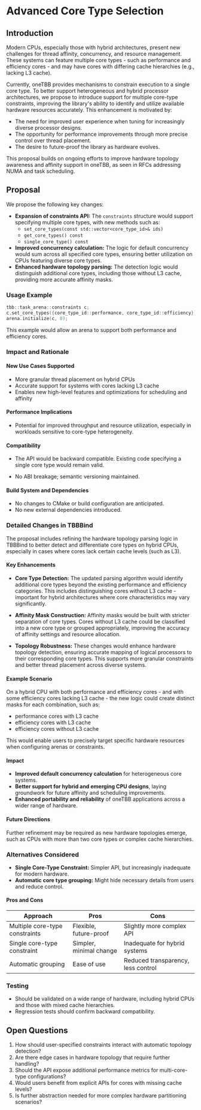 # Advanced Core Type Selection

## Introduction

Modern CPUs, especially those with hybrid architectures, present new challenges for thread affinity,
concurrency, and resource management. These systems can feature multiple core types - such as performance and
efficiency cores - and may have cores with differing cache hierarchies (e.g., lacking L3 cache).

Currently, oneTBB provides mechanisms to constrain execution to a single core type. To better support
heterogeneous and hybrid processor architectures, we propose to introduce support for multiple core-type
constraints, improving the library's ability to identify and utilize available hardware resources accurately.
This enhancement is motivated by:

- The need for improved user experience when tuning for increasingly diverse processor designs.
- The opportunity for performance improvements through more precise control over thread placement.
- The desire to future-proof the library as hardware evolves.

This proposal builds on ongoing efforts to improve hardware topology awareness and affinity support in
oneTBB, as seen in RFCs addressing NUMA and task scheduling.

## Proposal

We propose the following key changes:

- **Expansion of constraints API:**
  The `constraints` structure would support specifying multiple core types, with new methods such as:
    - `set_core_types(const std::vector<core_type_id>& ids)`
    - `get_core_types() const`
    - `single_core_type() const`
- **Improved concurrency calculation:**
  The logic for default concurrency would sum across all specified core types, ensuring better utilization on
  CPUs featuring diverse core types.
- **Enhanced hardware topology parsing:**
  The detection logic would distinguish additional core types, including those without L3 cache, providing
  more accurate affinity masks.

### Usage Example

```cpp
tbb::task_arena::constraints c;
c.set_core_types({core_type_id::performance, core_type_id::efficiency});
arena.initialize(c, 0);
```
This example would allow an arena to support both performance and efficiency cores.

### Impact and Rationale

#### New Use Cases Supported

- More granular thread placement on hybrid CPUs
- Accurate support for systems with cores lacking L3 cache
- Enables new high-level features and optimizations for scheduling and affinity

#### Performance Implications

- Potential for improved throughput and resource utilization, especially in workloads sensitive to core-type
  heterogeneity.

#### Compatibility

- The API would be backward compatible. Existing code specifying a single core type would remain valid.

- No ABI breakage; semantic versioning maintained.

#### Build System and Dependencies

- No changes to CMake or build configuration are anticipated.
- No new external dependencies introduced.

### Detailed Changes in TBBBind

The proposal includes refining the hardware topology parsing logic in TBBBind to better detect and
differentiate core types on hybrid CPUs, especially in cases where cores lack certain cache levels (such as
L3).

#### Key Enhancements

- **Core Type Detection:**
  The updated parsing algorithm would identify additional core types beyond the existing performance and
  efficiency categories. This includes distinguishing cores without L3 cache - important for hybrid
  architectures where core characteristics may vary significantly.

- **Affinity Mask Construction:**
  Affinity masks would be built with stricter separation of core types. Cores without L3 cache could be
  classified into a new core type or grouped appropriately, improving the accuracy of affinity settings and
  resource allocation.

- **Topology Robustness:**
  These changes would enhance hardware topology detection, ensuring accurate mapping of logical processors to
  their corresponding core types. This supports more granular constraints and better thread placement across
  diverse systems.

#### Example Scenario

On a hybrid CPU with both performance and efficiency cores - and with some efficiency cores lacking L3
cache - the new logic could create distinct masks for each combination, such as:
- performance cores with L3 cache
- efficiency cores with L3 cache
- efficiency cores without L3 cache

This would enable users to precisely target specific hardware resources when configuring arenas or
constraints.

#### Impact

- **Improved default concurrency calculation** for heterogeneous core systems.
- **Better support for hybrid and emerging CPU designs**, laying groundwork for future affinity and
  scheduling improvements.
- **Enhanced portability and reliability** of oneTBB applications across a wider range of hardware.

#### Future Directions

Further refinement may be required as new hardware topologies emerge, such as CPUs with more than two core
types or complex cache hierarchies.

### Alternatives Considered

- **Single Core-Type Constraint:**
  Simpler API, but increasingly inadequate for modern hardware.
- **Automatic core type grouping:**
  Might hide necessary details from users and reduce control.

#### Pros and Cons

| Approach                       | Pros                    | Cons                               |
|--------------------------------|---------------------------------------|----------------------|
| Multiple core-type constraints | Flexible, future-proof  | Slightly more complex API          |
| Single core-type constraint    | Simpler, minimal change | Inadequate for hybrid systems      |
| Automatic grouping             | Ease of use             | Reduced transparency, less control |

### Testing

- Should be validated on a wide range of hardware, including hybrid CPUs and those with mixed cache
  hierarchies.
- Regression tests should confirm backward compatibility.

## Open Questions

1. How should user-specified constraints interact with automatic topology detection?
2. Are there edge cases in hardware topology that require further handling?
3. Should the API expose additional performance metrics for multi-core-type configurations?
4. Would users benefit from explicit APIs for cores with missing cache levels?
5. Is further abstraction needed for more complex hardware partitioning scenarios?
